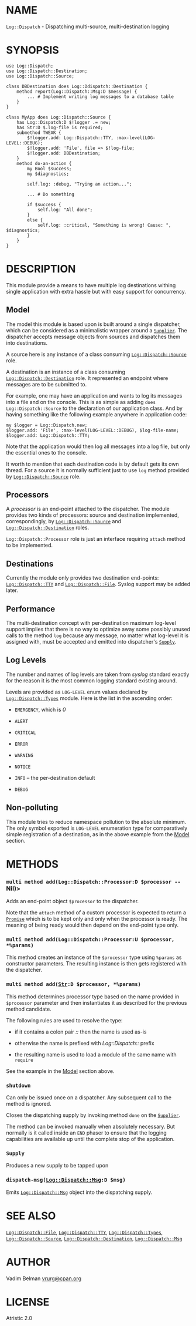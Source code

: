 NAME
====



`Log::Dispatch` - Dispatching multi-source, multi-destination logging

SYNOPSIS
========



    use Log::Dispatch;
    use Log::Dispatch::Destination;
    use Log::Dispatch::Source;

    class DBDestination does Log::Ddispatch::Destination {
        method report(Log::Dispatch::Msg:D $message) {
            ... # Implement writing log messages to a database table
        }
    }

    class MyApp does Log::Dispatch::Source {
        has Log::Dispatch:D $!logger .= new;
        has Str:D $.log-file is required;
        submethod TWEAK {
            $!logger.add: Log::Dispatch::TTY, :max-level(LOG-LEVEL::DEBUG);
            $!logger.add: 'File', file => $!log-file;
            $!logger.add: DBDestination;
        }
        method do-an-action {
            my Bool $success;
            my $diagnostics;

            self.log: :debug, "Trying an action...";

            ... # Do something

            if $success {
                self.log: "All done";
            }
            else {
                self.log: :critical, "Something is wrong! Cause: ", $diagnostics;
            }
        }
    }

DESCRIPTION
===========



This module provide a means to have multiple log destinations withing single application with extra hassle but with easy support for concurrency.

Model
-----

The model this module is based upon is built around a single dispatcher, which can be considered as a minimalistic wrapper around a [`Supplier`](https://docs.raku.org/type/Supplier). The dispatcher accepts message objects from sources and dispatches them into destinations.

A source here is any instance of a class consuming [`Log::Dispatch::Source`](Dispatch/Source.md) role.

A destination is an instance of a class consuming [`Log::Dispatch::Destination`](Dispatch/Destination.md) role. It represented an endpoint where messages are to be submitted to.

For example, one may have an application and wants to log its messages into a file and on the console. This is as simple as adding `does Log::Dispatch::Source` to the declaration of our application class. And by having something like the following example anywhere in application code:

    my $logger = Log::Dispatch.new;
    $logger.add: 'File', :max-level(LOG-LEVEL::DEBUG), $log-file-name;
    $logger.add: Log::Dispatch::TTY;

Note that the application would then log all messages into a log file, but only the essential ones to the console.

It worth to mention that each destination code is by default gets its own thread. For a source it is normally sufficient just to use `log` method provided by [`Log::Dispatch::Source`](Dispatch/Source.md) role.

Processors
----------

A *processor* is an end-point attached to the dispatcher. The module provides two kinds of processors: source and destination implemented, correspondingly, by [`Log::Dispatch::Source`](Dispatch/Source.md) and [`Log::Dispatch::Destination`](Dispatch/Destination.md) roles.

`Log::Dispatch::Processor` role is just an interface requiring `attach` method to be implemented.

Destinations
------------

Currently the module only provides two destination end-points: [`Log::Dispatch::TTY`](Dispatch/TTY.md) and [`Log::Dispatch::File`](Dispatch/File.md). Syslog support may be added later.

Performance
-----------

The multi-destination concept with per-destination maximum log-level support implies that there is no way to optimize away some possibly unused calls to the method `log` because any message, no matter what log-level it is assigned with, must be accepted and emitted into dispatcher's [`Supply`](https://docs.raku.org/type/Supply).

Log Levels
----------

The number and names of log levels are taken from *syslog* standard exactly for the reason it is the most common logging standard existing around.

Levels are provided as `LOG-LEVEL` enum values declared by [`Log::Dispatch::Types`](Dispatch/Types.md) module. Here is the list in the ascending order:

  * `EMERGENCY`, which is *0*

  * `ALERT`

  * `CRITICAL`

  * `ERROR`

  * `WARNING`

  * `NOTICE`

  * `INFO` – the per-destination default

  * `DEBUG`

Non-polluting
-------------

This module tries to reduce namespace pollution to the absolute minimum. The only symbol exported is `LOG-LEVEL` enumeration type for comparatively simple registration of a destination, as in the above example from the [Model](#Model) section.

METHODS
=======



### `multi method add(Log::Dispatch::Processor:D $processor --` Nil)>

Adds an end-point object `$processor` to the dispatcher.

Note that the `attach` method of a custom processor is expected to return a [`Promise`](https://docs.raku.org/type/Promise) which is to be kept only and only when the processor is ready. The meaning of being ready would then depend on the end-point type only.

### `multi method add(Log::Dispatch::Processor:U $processor, *%params)`

This method creates an instance of the `$processor` type using `%params` as constructor parameters. The resulting instance is then gets registered with the dispatcher.

### `multi method add(`[`Str`](https://docs.raku.org/type/Str)`:D $processor, *%params)`

This method determines processor type based on the name provided in `$processor` parameter and then instantiates it as described for the previous method candidate.

The following rules are used to resolve the type:

  * if it contains a colon pair *::* then the name is used as-is

  * otherwise the name is prefixed with *Log::Dispatch::* prefix

  * the resulting name is used to load a module of the same name with `require`

See the example in the [Model](#Model) section above.

### `shutdown`

Can only be issued once on a dispatcher. Any subsequent call to the method is ignored.

Closes the dispatching supply by invoking method `done` on the [`Supplier`](https://docs.raku.org/type/Supplier).

The method can be invoked manually when absolutely necessary. But normally is it called inside an `END` phaser to ensure that the logging capabilities are available up until the complete stop of the application.

### `Supply`

Produces a new supply to be tapped upon

### `dispatch-msg(`[`Log::Dispatch::Msg`](Dispatch/Msg.md)`:D $msg)`

Emits [`Log::Dispatch::Msg`](Dispatch/Msg.md) object into the dispatching supply.

SEE ALSO
========

[`Log::Dispatch::File`](Dispatch/File.md), [`Log::Dispatch::TTY`](Dispatch/TTY.md), [`Log::Dispatch::Types`](Dispatch/Types.md), [`Log::Dispatch::Source`](Dispatch/Source.md), [`Log::Dispatch::Destination`](Dispatch/Destination.md), [`Log::Dispatch::Msg`](Dispatch/Msg.md)

AUTHOR
======

Vadim Belman <vrurg@cpan.org>

LICENSE
=======



Atristic 2.0

